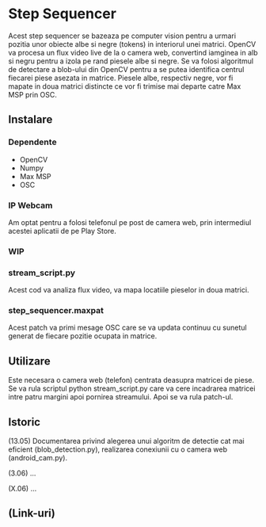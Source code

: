 # Step Sequencer
Acest step sequencer se bazeaza pe computer vision pentru a urmari pozitia unor obiecte albe si negre (tokens) in interiorul unei matrici. OpenCV va procesa un flux video live de la o camera web, convertind iamginea in alb si negru pentru a izola pe rand piesele albe si negre. Se va folosi algoritmul de detectare a blob-ului din OpenCV pentru a se putea identifica centrul fiecarei piese asezata in matrice. Piesele albe, respectiv negre, vor fi mapate in doua matrici distincte ce vor fi trimise mai departe catre Max MSP prin OSC.

## Instalare

### Dependente
- OpenCV
- Numpy
- Max MSP
- OSC

### IP Webcam
Am optat pentru a folosi telefonul pe post de camera web, prin intermediul acestei aplicatii de pe Play Store.

### WIP
### stream_script.py
Acest cod va analiza flux video, va mapa locatiile pieselor in doua matrici.

### step_sequencer.maxpat
Acest patch va primi mesage OSC care se va updata continuu cu sunetul generat de fiecare pozitie ocupata in matrice.


## Utilizare
Este necesara o camera web (telefon) centrata deasupra matricei de piese. Se va rula scriptul python stream_script.py care va cere incadrarea matricei intre patru margini apoi pornirea streamului. Apoi se va rula patch-ul.

## Istoric

(13.05) Documentarea privind alegerea unui algoritm de detectie cat mai eficient (blob_detection.py), realizarea conexiunii cu o camera web (android_cam.py).

(3.06) ...

(X.06) ...

## (Link-uri)
